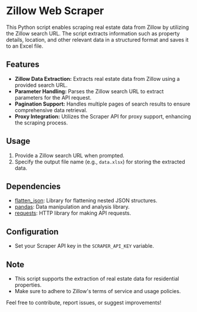 # Zillow Web Scraper

This Python script enables scraping real estate data from Zillow by utilizing the Zillow search URL. The script extracts information such as property details, location, and other relevant data in a structured format and saves it to an Excel file.

## Features

- **Zillow Data Extraction:** Extracts real estate data from Zillow using a provided search URL.
- **Parameter Handling:** Parses the Zillow search URL to extract parameters for the API request.
- **Pagination Support:** Handles multiple pages of search results to ensure comprehensive data retrieval.
- **Proxy Integration:** Utilizes the Scraper API for proxy support, enhancing the scraping process.

## Usage

1. Provide a Zillow search URL when prompted.
2. Specify the output file name (e.g., `data.xlsx`) for storing the extracted data.

## Dependencies

- [flatten_json](https://pypi.org/project/flatten-json/): Library for flattening nested JSON structures.
- [pandas](https://pandas.pydata.org/): Data manipulation and analysis library.
- [requests](https://docs.python-requests.org/): HTTP library for making API requests.

## Configuration

- Set your Scraper API key in the `SCRAPER_API_KEY` variable.

## Note

- This script supports the extraction of real estate data for residential properties.
- Make sure to adhere to Zillow's terms of service and usage policies.

Feel free to contribute, report issues, or suggest improvements!
